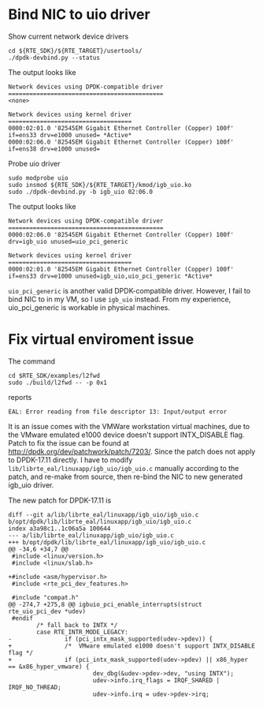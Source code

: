# Bind NIC to uio driver
Show current network device drivers
````
cd ${RTE_SDK}/${RTE_TARGET}/usertools/
./dpdk-devbind.py --status
````
The output looks like
````
Network devices using DPDK-compatible driver
============================================
<none>

Network devices using kernel driver
===================================
0000:02:01.0 '82545EM Gigabit Ethernet Controller (Copper) 100f' if=ens33 drv=e1000 unused= *Active*
0000:02:06.0 '82545EM Gigabit Ethernet Controller (Copper) 100f' if=ens38 drv=e1000 unused=
````
Probe uio driver

    sudo modprobe uio
    sudo insmod ${RTE_SDK}/${RTE_TARGET}/kmod/igb_uio.ko
    sudo ./dpdk-devbind.py -b igb_uio 02:06.0
The output looks like
````
Network devices using DPDK-compatible driver
============================================
0000:02:06.0 '82545EM Gigabit Ethernet Controller (Copper) 100f' drv=igb_uio unused=uio_pci_generic

Network devices using kernel driver
===================================
0000:02:01.0 '82545EM Gigabit Ethernet Controller (Copper) 100f' if=ens33 drv=e1000 unused=igb_uio,uio_pci_generic *Active*
````

`uio_pci_generic` is another valid DPDK-compatible driver. However, I fail to bind NIC to in my VM, so I use `igb_uio` instead. From my experience, uio_pci_generic is workable in physical machines.

# Fix virtual enviroment issue

The command
````
cd $RTE_SDK/examples/l2fwd
sudo ./build/l2fwd -- -p 0x1
````
reports

    EAL: Error reading from file descriptor 13: Input/output error
It is an issue comes with the VMWare workstation virtual machines, due to the VMware emulated e1000 device doesn't support INTX_DISABLE flag.
Patch to fix the issue can be found at http://dpdk.org/dev/patchwork/patch/7203/.
Since the patch does not apply to DPDK-17.11 directly.
I have to modify `lib/librte_eal/linuxapp/igb_uio/igb_uio.c` manually according to the patch, and re-make from source, then re-bind the NIC to new generated igb_uio driver.

The new patch for DPDK-17.11 is
````
diff --git a/lib/librte_eal/linuxapp/igb_uio/igb_uio.c b/opt/dpdk/lib/librte_eal/linuxapp/igb_uio/igb_uio.c
index a3a98c1..1c06a5a 100644
--- a/lib/librte_eal/linuxapp/igb_uio/igb_uio.c
+++ b/opt/dpdk/lib/librte_eal/linuxapp/igb_uio/igb_uio.c
@@ -34,6 +34,7 @@
 #include <linux/version.h>
 #include <linux/slab.h>

+#include <asm/hypervisor.h>
 #include <rte_pci_dev_features.h>

 #include "compat.h"
@@ -274,7 +275,8 @@ igbuio_pci_enable_interrupts(struct rte_uio_pci_dev *udev)
 #endif
        /* fall back to INTX */
        case RTE_INTR_MODE_LEGACY:
-               if (pci_intx_mask_supported(udev->pdev)) {
+               /*  VMware emulated e1000 doesn't support INTX_DISABLE flag */
+               if (pci_intx_mask_supported(udev->pdev) || x86_hyper == &x86_hyper_vmware) {
                        dev_dbg(&udev->pdev->dev, "using INTX");
                        udev->info.irq_flags = IRQF_SHARED | IRQF_NO_THREAD;
                        udev->info.irq = udev->pdev->irq;
````
